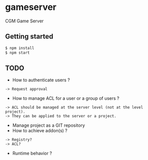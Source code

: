 # gameserver
CGM Game Server

## Getting started

```bash
$ npm install
$ npm start
```

## TODO

- How to authenticate users ?
```
-> Request approval
```

- How to manage ACL for a user or a group of users ?
```
-> ACL should be managed at the server level (not at the level project).
-> They can be applied to the server or a project.
```

- Manage project as a GIT repository
- How to achieve addon(s) ?
```
-> Registry?
-> ACL?
```

- Runtime behavior ?
